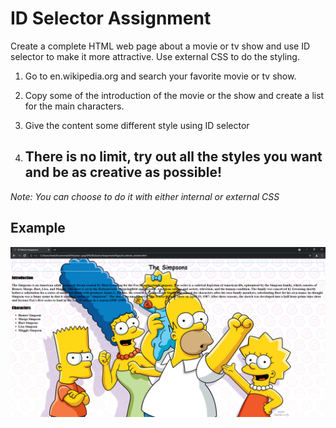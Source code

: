 # ID Selector Assignment

Create a complete HTML web page about a movie or tv show and use ID selector to make it more attractive. Use external CSS to do the styling.

1. Go to en.wikipedia.org and search your favorite movie or tv show.

2. Copy some of the introduction of the movie or the show and create a list for the main characters.

3. Give the content some different style using ID selector

4. ## **There is no limit, try out all the styles you want and be as creative as possible!**

*Note: You can choose to do it with either internal or external CSS*

## Example
<img src="Images/id_selector_solution_output.png">